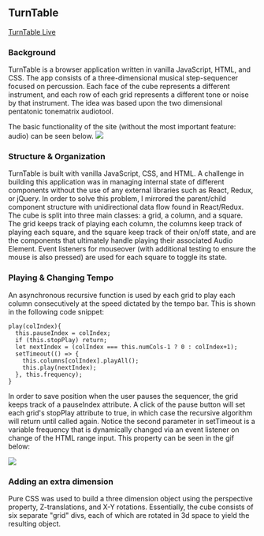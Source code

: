 ## TurnTable

[TurnTable Live](https://mileshobby.github.io/turntable/)

### Background

TurnTable is a browser application written in vanilla JavaScript, HTML, and CSS. The app consists of a three-dimensional musical step-sequencer focused on percussion. Each face of the cube represents a different instrument, and each row of each grid represents a different tone or noise by that instrument. The idea was based upon the two dimensional pentatonic tonematrix audiotool.

The basic functionality of the site (without the most important feature: audio) can be seen below.
![](./assets/gifs/3d.gif)

### Structure & Organization

TurnTable is built with vanilla JavaScript, CSS, and HTML. A challenge in building this application was in managing internal state of different components without the use of any external libraries such as React, Redux, or jQuery. In order to solve this problem, I mirrored the parent/child component structure with unidirectional data flow found in React/Redux. The cube is split into three main classes: a grid, a column, and a square. The grid keeps track of playing each column, the columns keep track of playing each square, and the square keep track of their on/off state, and are the components that ultimately handle playing their associated Audio Element. Event listeners for mouseover (with additional testing to ensure the mouse is also pressed) are used for each square to toggle its state.

### Playing & Changing Tempo
An asynchronous recursive function is used by each grid to play each column consecutively at the speed dictated by the tempo bar. This is shown in the following code snippet:

```   
play(colIndex){
  this.pauseIndex = colIndex;
  if (this.stopPlay) return;
  let nextIndex = (colIndex === this.numCols-1 ? 0 : colIndex+1);
  setTimeout(() => {
    this.columns[colIndex].playAll();
    this.play(nextIndex);
  }, this.frequency);
}
```

In order to save position when the user pauses the sequencer, the grid keeps track of a pauseIndex attribute. A click of the pause button will set each grid's stopPlay attribute to true, in which case the recursive algorithm will return until called again. Notice the second parameter in setTimeout is a variable frequency that is dynamically changed via an event listener on change of the HTML range input. This property can be seen in the gif below:

![](./assets/gifs/tempo.gif)

### Adding an extra dimension

Pure CSS was used to build a three dimension object using the perspective property, Z-translations, and X-Y rotations. Essentially, the cube consists of six separate "grid" divs, each of which are rotated in 3d space to yield the resulting object.

